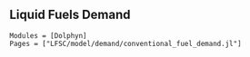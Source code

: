 ## Liquid Fuels Demand
```@autodocs
Modules = [Dolphyn]
Pages = ["LFSC/model/demand/conventional_fuel_demand.jl"]
```
